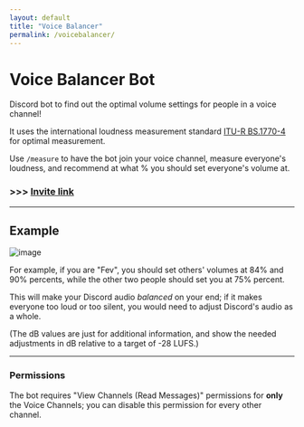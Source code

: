 ```yaml
---
layout: default
title: "Voice Balancer"
permalink: /voicebalancer/
---
```


# Voice Balancer Bot

Discord bot to find out the optimal volume settings for people in a voice channel!

It uses the international loudness measurement standard [ITU-R BS.1770-4](https://www.itu.int/dms_pubrec/itu-r/rec/bs/R-REC-BS.1770-4-201510-I!!PDF-E.pdf) for optimal measurement.

Use `/measure` to have the bot join your voice channel, measure everyone's loudness, and recommend at what % you should set everyone's volume at.

### >>> [Invite link](https://discord.com/api/oauth2/authorize?client_id=949624987629813780&permissions=1049600&scope=bot%20applications.commands)



---

## Example

![image](https://user-images.githubusercontent.com/76059582/184538958-a4a4b86c-2acc-48c8-b936-67a0199d76f4.png)

For example, if you are "Fev", you should set others' volumes at 84% and 90% percents, while the other two people should set you at 75% percent.

This will make your Discord audio _balanced_ on your end; if it makes everyone too loud or too silent, you would need to adjust Discord's audio as a whole.

(The dB values are just for additional information, and show the needed adjustments in dB relative to a target of -28 LUFS.)

---

### Permissions
The bot requires "View Channels (Read Messages)" permissions for **only** the Voice Channels; you can disable this permission for every other channel.
